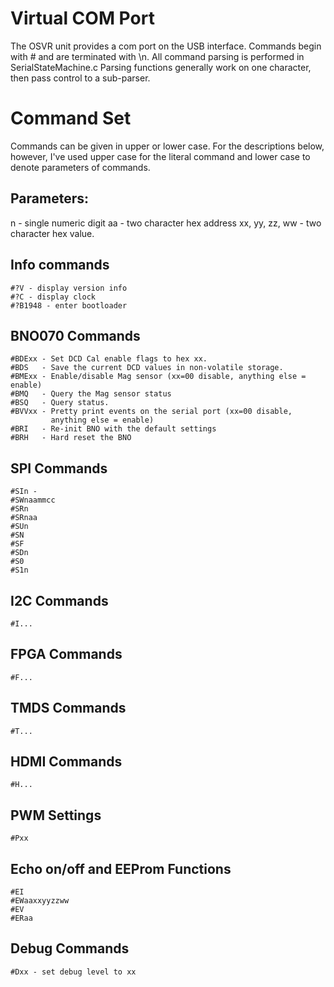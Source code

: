 # Virtual COM Port
The OSVR unit provides a com port on the USB interface.  Commands begin with # and are terminated with \n.
All command parsing is performed in SerialStateMachine.c  Parsing functions generally work on one character, then pass control to a sub-parser.

# Command Set
Commands can be given in upper or lower case.  For the descriptions below, however, I've used upper case for the literal command and lower case to denote parameters of commands.

## Parameters:
n - single numeric digit
aa - two character hex address
xx, yy, zz, ww - two character hex value.

## Info commands
```
#?V - display version info
#?C - display clock
#?B1948 - enter bootloader
```

## BNO070 Commands

```
#BDExx - Set DCD Cal enable flags to hex xx.
#BDS   - Save the current DCD values in non-volatile storage.
#BMExx - Enable/disable Mag sensor (xx=00 disable, anything else = enable)
#BMQ   - Query the Mag sensor status
#BSQ   - Query status.
#BVVxx - Pretty print events on the serial port (xx=00 disable,
         anything else = enable)
#BRI   - Re-init BNO with the default settings
#BRH   - Hard reset the BNO
```

## SPI Commands

```
#SIn -
#SWnaammcc
#SRn
#SRnaa
#SUn
#SN
#SF
#SDn
#S0
#S1n
```

## I2C Commands
```
#I...
```

## FPGA Commands

```
#F...
```
## TMDS Commands

```
#T...
```
## HDMI Commands

```
#H...
```
## PWM Settings

```
#Pxx
```

## Echo on/off and EEProm Functions

```
#EI
#EWaaxxyyzzww
#EV
#ERaa
```

## Debug Commands
```
#Dxx - set debug level to xx
```